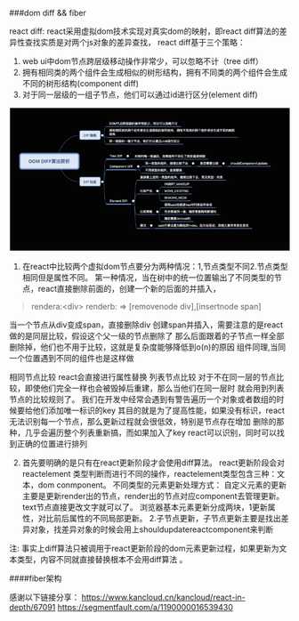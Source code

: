 ###dom diff && fiber

react diff:
 react采用虚拟dom技术实现对真实dom的映射，即react diff算法的差异性查找实质是对两个js对象的差异查找，
 react diff基于三个策略：
 1. web ui中dom节点跨层级移动操作非常少，可以忽略不计（tree diff）
 2. 拥有相同类的两个组件会生成相似的树形结构，拥有不同类的两个组件会生成不同的树形结构(component diff)
 3. 对于同一层级的一组子节点，他们可以通过id进行区分(element diff)

  ![dom diff](../../src/imgs/domdiff.png)

  1. 在react中比较两个虚拟dom节点要分为两种情况：1,节点类型不同2.节点类型相同但是属性不同。
  第一种情况，当在树中的统一位置输出了不同类型的节点，react直接删除前面的，创建一个新的后面的并插入，
  > rendera:\<div>
    renderb:<span>
    => [removenode div],[insertnode span]
  
  当一个节点从div变成span，直接删除div 创建span并插入，需要注意的是react做的是同层比较，假设这个父一级的节点删除了 那么后面跟着的子节点一样全部删除掉，他们也不用于比较，这就是复杂度能够降低到o(n)的原因
  组件同理,当同一个位置遇到不同的组件也是这样做  

  相同节点比较  react会直接进行属性替换 
  列表节点比较  对于不在同一层的节点比较，即使他们完全一样也会被毁掉后重建，那么当他们在同一层时 就会用到列表节点的比较规则了。 我们在开发中经常会遇到有警告遍历一个对象或者数组的时候要给他们添加唯一标识的key 其目的就是为了提高性能，如果没有标识，react无法识别每一个节点，那么更新过程就会很低效，特别是节点存在增加 删除的那种，几乎会遍历整个列表重新搞，而如果加入了key react可以识别，同时可以找到正确的位置进行排列


   2. 首先要明确的是只有在react更新阶段才会使用diff算法。 react更新阶段会对reactelement 类型判断而进行不同的操作，reactelement类型包含三种：文本，dom conmponent。 
    不同类型的元素更新处理方式： 自定义元素的更新主要是更新render出的节点，render出的节点对应component去管理更新。  text节点直接更改文字就可以了。   浏览器基本元素更新分成两块，1更新属性，对比前后属性的不同局部更新。  2.子节点更新，子节点更新主要是找出差异对象，找差异对象的时候会用上shouldupdatereactcomponent来判断
  

注: 事实上diff算法只被调用于react更新阶段的dom元素更新过程，如果更新为文本类型，内容不同就直接替换根本不会用diff算法 。  

     
 


####fiber架构





感谢以下链接分享：
https://www.kancloud.cn/kancloud/react-in-depth/67091
https://segmentfault.com/a/1190000016539430 